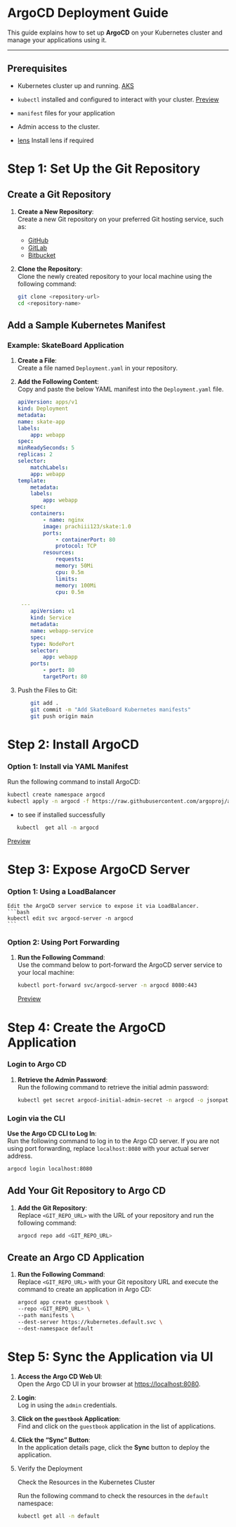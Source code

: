 # ArgoCD Deployment Guide

This guide explains how to set up **ArgoCD** on your Kubernetes cluster and manage your applications using it.

---

## Prerequisites

- Kubernetes cluster up and running.
  [AKS](https://learn.microsoft.com/en-us/azure/aks/learn/quick-kubernetes-deploy-cli)
- `kubectl` installed and configured to interact with your cluster.
   [Preview](argo/1.png)

- `manifest` files for your application
- Admin access to the cluster.

- [lens](https://docs.k8slens.dev/getting-started/install-lens/) Install lens if required


# Step 1: Set Up the Git Repository

## Create a Git Repository

1. **Create a New Repository**:  
   Create a new Git repository on your preferred Git hosting service, such as:

   - [GitHub](https://github.com/)
   - [GitLab](https://gitlab.com/)
   - [Bitbucket](https://bitbucket.org/)

2. **Clone the Repository**:  
   Clone the newly created repository to your local machine using the following command:

   ```bash
   git clone <repository-url>
   cd <repository-name>
   ```

## Add a Sample Kubernetes Manifest

### Example: SkateBoard Application

1. **Create a File**:  
   Create a file named `Deployment.yaml` in your repository.

2. **Add the Following Content**:  
   Copy and paste the below YAML manifest into the `Deployment.yaml` file.

   ```yaml
   apiVersion: apps/v1
   kind: Deployment
   metadata:
   name: skate-app
   labels:
       app: webapp
   spec:
   minReadySeconds: 5
   replicas: 2
   selector:
       matchLabels:
       app: webapp
   template:
       metadata:
       labels:
           app: webapp
       spec:
       containers:
           - name: nginx
           image: prachiii123/skate:1.0
           ports:
               - containerPort: 80
               protocol: TCP
           resources:
               requests:
               memory: 50Mi
               cpu: 0.5m
               limits:
               memory: 100Mi
               cpu: 0.5m

    ---
       apiVersion: v1
       kind: Service
       metadata:
       name: webapp-service
       spec:
       type: NodePort
       selector:
           app: webapp
       ports:
           - port: 80
           targetPort: 80
   ```

3. Push the Files to Git:
   ```bash
       git add .
       git commit -m "Add SkateBoard Kubernetes manifests"
       git push origin main
   ```

# Step 2: Install ArgoCD

### Option 1: Install via YAML Manifest

Run the following command to install ArgoCD:

```bash
kubectl create namespace argocd
kubectl apply -n argocd -f https://raw.githubusercontent.com/argoproj/argo-cd/stable/manifests/install.yaml
```
- to see if installed successfully
```bash
   kubectl  get all -n argocd
```

[Preview](argo/10.png)

# Step 3: Expose ArgoCD Server

### Option 1: Using a LoadBalancer

    Edit the ArgoCD server service to expose it via LoadBalancer.
    ```bash
    kubectl edit svc argocd-server -n argocd
    ```

### Option 2: Using Port Forwarding

1. **Run the Following Command**:  
   Use the command below to port-forward the ArgoCD server service to your local machine:

   ```bash
   kubectl port-forward svc/argocd-server -n argocd 8080:443
   ```
   [Preview](argo/2.png)
# Step 4: Create the ArgoCD Application

### Login to Argo CD

1. **Retrieve the Admin Password**:  
   Run the following command to retrieve the initial admin password:

   ```bash
   kubectl get secret argocd-initial-admin-secret -n argocd -o jsonpath="{.data.password}" | base64 -d
   ```
### Login via the CLI

  **Use the Argo CD CLI to Log In**:  
   Run the following command to log in to the Argo CD server. If you are not using port forwarding, replace `localhost:8080` with your actual server address.

   ```bash
   argocd login localhost:8080
   ```

## Add Your Git Repository to Argo CD

1. **Add the Git Repository**:  
   Replace `<GIT_REPO_URL>` with the URL of your repository and run the following command:

   ```bash
   argocd repo add <GIT_REPO_URL>
   ```
## Create an Argo CD Application

1. **Run the Following Command**:  
   Replace `<GIT_REPO_URL>` with your Git repository URL and execute the command to create an application in Argo CD:

   ```bash
   argocd app create guestbook \
   --repo <GIT_REPO_URL> \
   --path manifests \
   --dest-server https://kubernetes.default.svc \
   --dest-namespace default
   ```
# Step 5: Sync the Application via UI

1. **Access the Argo CD Web UI**:  
   Open the Argo CD UI in your browser at [https://localhost:8080](https://localhost:8080).

2. **Login**:  
   Log in using the `admin` credentials.

3. **Click on the `guestbook` Application**:  
   Find and click on the `guestbook` application in the list of applications.

4. **Click the “Sync” Button**:  
   In the application details page, click the **Sync** button to deploy the application.
5.  Verify the Deployment

     Check the Resources in the Kubernetes Cluster

    Run the following command to check the resources in the `default` namespace:

    ```bash
    kubectl get all -n default
    ```
    